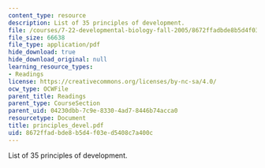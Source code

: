 ```yaml
---
content_type: resource
description: List of 35 principles of development.
file: /courses/7-22-developmental-biology-fall-2005/8672ffadbde8b5d4f03ed5408c7a400c_principles_devel.pdf
file_size: 66638
file_type: application/pdf
hide_download: true
hide_download_original: null
learning_resource_types:
- Readings
license: https://creativecommons.org/licenses/by-nc-sa/4.0/
ocw_type: OCWFile
parent_title: Readings
parent_type: CourseSection
parent_uid: 04230dbb-7c9e-8330-4ad7-8446b74acca0
resourcetype: Document
title: principles_devel.pdf
uid: 8672ffad-bde8-b5d4-f03e-d5408c7a400c
---
```

List of 35 principles of development.